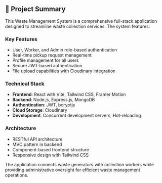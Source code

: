## 📝 Project Summary

This Waste Management System is a comprehensive full-stack application designed to streamline waste collection services. The system features:

### Key Features
- User, Worker, and Admin role-based authentication
- Real-time pickup request management
- Profile management for all users
- Secure JWT-based authentication
- File upload capabilities with Cloudinary integration

### Technical Stack
- **Frontend**: React with Vite, Tailwind CSS, Framer Motion
- **Backend**: Node.js, Express.js, MongoDB
- **Authentication**: JWT, bcryptjs
- **Cloud Storage**: Cloudinary
- **Development**: Concurrent development servers, Hot-reloading

### Architecture
- RESTful API architecture
- MVC pattern in backend
- Component-based frontend structure
- Responsive design with Tailwind CSS

The application connects waste generators with collection workers while providing administrative oversight for efficient waste management operations.